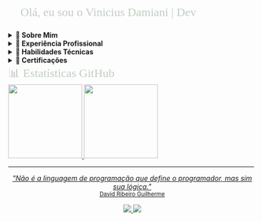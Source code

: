 <font face="Bahnschrift Condensed" size="5" color="#C1CDC1">
<p align="left">
&#x1F920; Olá, eu sou o Vinicius Damiani | Dev
</p>
</font>

<!-- Seção "Sobre Mim" -->
<details>
<summary><b>&#x1F464; Sobre Mim</b></summary>
&#x1F4BB; Técnico em Informática formado no Colégio SATC<br>
&#x1F393; Cursando Engenharia de Computação na UNISATC (4/9)<br>
&#x1F5FA; Criciúma-SC | &#x1F4F1; <a href="https://api.whatsapp.com/send?phone=5548996301654">(48) 99630-1654</a>
</details>

<!-- Seção "Experiência" -->
<details>
<summary><b>&#x1F4BC; Experiência Profissional</b></summary>
&#x1F4BB; <b>Programador de Software IV</b> na <a href="https://www.agpr5.com/">AGPR5 +20</a><br>
- Desenvolvimento de sistemas desktop com C# e VB.NET<br>
- Modelagem e gestão de bancos de dados SQL Server<br>
- Integração de sistemas legados
</details>

<details>
<summary><b>&#x1F4D6; Habilidades Técnicas</b></summary>
&#x1F4BB; <b>Banco de Dados:</b> SQL Server, T-SQL, Modelagem Relacional<br>
&#x1F4BB; <b>Desktop:</b> C# (WinForms), VB.NET<br>
&#x1F4BB; <b>Outros:</b> Git, Metodologias Ágeis<br>
&#x1F4BB; <b>Em aprendizado:</b> DBA SQL Server
</details>

<details>
<summary><b>&#128193; Certificações</b></summary>

[🔗 3501 - Capacitação de Banco de Dados - 176h - AGPR5 (PDF)](https://drive.google.com/file/d/1UBJoKta59SRXqEgBb4rpEo7G1TtH9MAq/view?usp=drive_link)
<br>
<small><i>Certificado editado para segurança. Verificação oficial via AGPR5 (CNPJ: 07.229.021/0001-22)</i></small>
</details>

<font face="Bahnschrift Condensed" size="5" color="#C1CDC1">
&#x1F4CA; Estatísticas GitHub
</font>
<div align="left">
  <a href="https://github.com/ViniciusDamiani">
  <img height="150em" src="https://github-readme-stats.vercel.app/api?username=ViniciusDamiani&show_icons=true&theme=dark&include_all_commits=true&count_private=true"/>
  <img height="150em" src="https://github-readme-stats.vercel.app/api/top-langs/?username=ViniciusDamiani&layout=compact&langs_count=7&theme=dark"/>
</div>

<hr size="4" width="500" color="#0E0B16">

<p align="center">
  <i>"Não é a linguagem de programação que define o programador, mas sim sua lógica."</i><br>
  <small>David Ribeiro Guilherme</small>
</p>

<p align="center">
  <a href="https://api.whatsapp.com/send?phone=5548996301654">
    <img src="https://img.shields.io/badge/WhatsApp-25D366?style=for-the-badge&logo=whatsapp&logoColor=white">
  </a>
  <a href="[www.linkedin.com/in/vinicius-damiani-22376b24b](https://www.linkedin.com/in/vinicius-damiani-22376b24b/)">
    <img src="https://img.shields.io/badge/LinkedIn-0077B5?style=for-the-badge&logo=linkedin&logoColor=white">
  </a>
</p>
